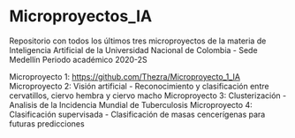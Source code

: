 # Microproyectos_IA
Repositorio con todos los últimos tres microproyectos de la materia de Inteligencia Artificial de la Universidad Nacional de Colombia - Sede Medellín
Periodo académico 2020-2S

Microproyecto 1: https://github.com/Thezra/Microproyecto_1_IA
Microproyecto 2: Visión artificial - Reconocimiento y clasificación entre cervatillos, ciervo hembra y ciervo macho
Microproyecto 3: Clusterización - Analisis de la Incidencia Mundial de Tuberculosis
Microproyecto 4: Clasificación supervisada - Clasificación de masas cencerígenas para futuras predicciones
